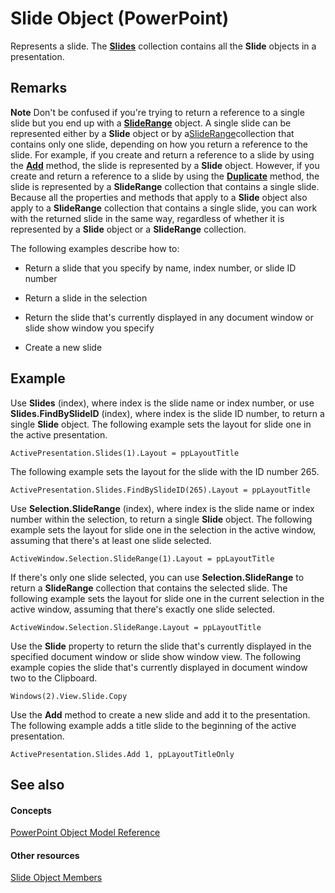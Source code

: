 
# Slide Object (PowerPoint)

Represents a slide. The  **[Slides](ba7f514c-8f6d-d5ef-333f-c1da0f2ab767.md)** collection contains all the **Slide** objects in a presentation.


## Remarks


 **Note**  Don't be confused if you're trying to return a reference to a single slide but you end up with a  **[SlideRange](440ab59d-744a-209f-bf28-d0acd3a21e1a.md)** object. A single slide can be represented either by a **Slide** object or by a[SlideRange](440ab59d-744a-209f-bf28-d0acd3a21e1a.md)collection that contains only one slide, depending on how you return a reference to the slide. For example, if you create and return a reference to a slide by using the  **[Add](9a09ad9b-c52d-9fd6-20ef-68b694596ed2.md)** method, the slide is represented by a **Slide** object. However, if you create and return a reference to a slide by using the **[Duplicate](a098ddc4-9838-35f2-86c1-8d9e4ff40209.md)** method, the slide is represented by a **SlideRange** collection that contains a single slide. Because all the properties and methods that apply to a **Slide** object also apply to a **SlideRange** collection that contains a single slide, you can work with the returned slide in the same way, regardless of whether it is represented by a **Slide** object or a **SlideRange** collection.

The following examples describe how to:


- Return a slide that you specify by name, index number, or slide ID number
    
- Return a slide in the selection
    
- Return the slide that's currently displayed in any document window or slide show window you specify
    
- Create a new slide
    

## Example

Use  **Slides** (index), where index is the slide name or index number, or use **Slides.FindBySlideID** (index), where index is the slide ID number, to return a single **Slide** object. The following example sets the layout for slide one in the active presentation.


```
ActivePresentation.Slides(1).Layout = ppLayoutTitle
```

The following example sets the layout for the slide with the ID number 265.




```
ActivePresentation.Slides.FindBySlideID(265).Layout = ppLayoutTitle
```

Use  **Selection.SlideRange** (index), where index is the slide name or index number within the selection, to return a single **Slide** object. The following example sets the layout for slide one in the selection in the active window, assuming that there's at least one slide selected.




```
ActiveWindow.Selection.SlideRange(1).Layout = ppLayoutTitle
```

If there's only one slide selected, you can use  **Selection.SlideRange** to return a **SlideRange** collection that contains the selected slide. The following example sets the layout for slide one in the current selection in the active window, assuming that there's exactly one slide selected.




```
ActiveWindow.Selection.SlideRange.Layout = ppLayoutTitle
```

Use the  **Slide** property to return the slide that's currently displayed in the specified document window or slide show window view. The following example copies the slide that's currently displayed in document window two to the Clipboard.




```
Windows(2).View.Slide.Copy
```

Use the  **Add** method to create a new slide and add it to the presentation. The following example adds a title slide to the beginning of the active presentation.




```
ActivePresentation.Slides.Add 1, ppLayoutTitleOnly
```


## See also


#### Concepts


[PowerPoint Object Model Reference](00acd64a-5896-0459-39af-98df2849849e.md)
#### Other resources


[Slide Object Members](3e34272b-615c-fa3f-4f0c-ceeba3c8f130.md)
